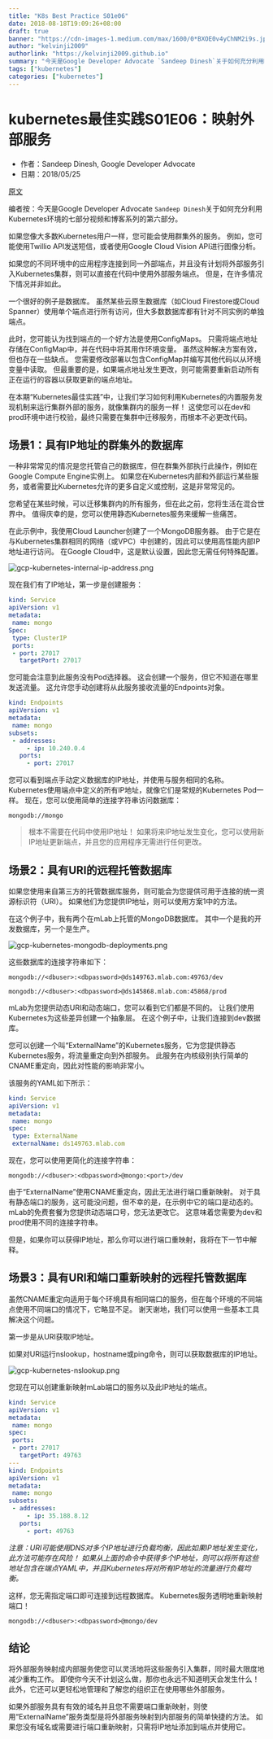 ```yaml
---
title: "K8s Best Practice S01e06"
date: 2018-08-18T19:09:26+08:00
draft: true
banner: "https://cdn-images-1.medium.com/max/1600/0*BXOE0v4yChNM2i9s.jpg"
author: "kelvinji2009"
authorlink: "https://kelvinji2009.github.io"
summary: "今天是Google Developer Advocate `Sandeep Dinesh`关于如何充分利用Kubernetes环境的七部分视频和博客系列的第六部分。"
tags: ["kubernetes"]
categories: ["kubernetes"]
---
```


# kubernetes最佳实践S01E06：映射外部服务

* 作者：Sandeep Dinesh, Google Developer Advocate
* 日期：2018/05/25

[原文](https://cloudplatform.googleblog.com/2018/05/Kubernetes-best-practices-mapping-external-services.html)

编者按：今天是Google Developer Advocate `Sandeep Dinesh`关于如何充分利用Kubernetes环境的七部分视频和博客系列的第六部分。

如果您像大多数Kubernetes用户一样，您可能会使用群集外的服务。 例如，您可能使用Twillio API发送短信，或者使用Google Cloud Vision API进行图像分析。

如果您的不同环境中的应用程序连接到同一外部端点，并且没有计划将外部服务引入Kubernetes集群，则可以直接在代码中使用外部服务端点。 但是，在许多情况下情况并非如此。

一个很好的例子是数据库。 虽然某些云原生数据库（如Cloud Firestore或Cloud Spanner）使用单个端点进行所有访问，但大多数数据库都有针对不同实例的单独端点。

此时，您可能认为找到端点的一个好方法是使用ConfigMaps。 只需将端点地址存储在ConfigMap中，并在代码中将其用作环境变量。 虽然这种解决方案有效，但也存在一些缺点。 您需要修改部署以包含ConfigMap并编写其他代码以从环境变量中读取。 但最重要的是，如果端点地址发生更改，则可能需要重新启动所有正在运行的容器以获取更新的端点地址。

在本期“Kubernetes最佳实践”中，让我们学习如何利用Kubernetes的内置服务发现机制来运行集群外部的服务，就像集群内的服务一样！ 这使您可以在dev和prod环境中进行校验，最终只需要在集群中迁移服务，而根本不必更改代码。

## 场景1：具有IP地址的群集外的数据库

一种非常常见的情况是您托管自己的数据库，但在群集外部执行此操作，例如在Google Compute Engine实例上。 如果您在Kubernetes内部和外部运行某些服务，或者需要比Kubernetes允许的更多自定义或控制，这是非常常见的。

您希望在某些时候，可以迁移集群内的所有服务，但在此之前，您将生活在混合世界中。 值得庆幸的是，您可以使用静态Kubernetes服务来缓解一些痛苦。

在此示例中，我使用Cloud Launcher创建了一个MongoDB服务器。 由于它是在与Kubernetes集群相同的网络（或VPC）中创建的，因此可以使用高性能内部IP地址进行访问。 在Google Cloud中，这是默认设置，因此您无需任何特殊配置。

![gcp-kubernetes-internal-ip-address.png](https://4.bp.blogspot.com/-r5AWmuJhv5g/WwYC6NJQu_I/AAAAAAAAFu0/_b5utAQQ13kiQlHL7fzUy0ZgG4V34wJqACLcBGAs/s1600/gcp-kubernetes-internal-ip-address.png)

现在我们有了IP地址，第一步是创建服务：

```yaml
kind: Service
apiVersion: v1
metadata:
 name: mongo
Spec:
 type: ClusterIP
 ports:
 - port: 27017
   targetPort: 27017
```

您可能会注意到此服务没有Pod选择器。 这会创建一个服务，但它不知道在哪里发送流量。 这允许您手动创建将从此服务接收流量的Endpoints对象。

```yaml
kind: Endpoints
apiVersion: v1
metadata:
 name: mongo
subsets:
 - addresses:
     - ip: 10.240.0.4
   ports:
     - port: 27017
```

您可以看到端点手动定义数据库的IP地址，并使用与服务相同的名称。 Kubernetes使用端点中定义的所有IP地址，就像它们是常规的Kubernetes Pod一样。 现在，您可以使用简单的连接字符串访问数据库：

```
mongodb://mongo
```

> 根本不需要在代码中使用IP地址！ 如果将来IP地址发生变化，您可以使用新IP地址更新端点，并且您的应用程序无需进行任何更改。

## 场景2：具有URI的远程托管数据库

如果您使用来自第三方的托管数据库服务，则可能会为您提供可用于连接的统一资源标识符（URI）。 如果他们为您提供IP地址，则可以使用方案1中的方法。

在这个例子中，我有两个在mLab上托管的MongoDB数据库。 其中一个是我的开发数据库，另一个是生产。

![gcp-kubernetes-mongodb-deployments.png](https://3.bp.blogspot.com/-_RRGLSWY1Tg/WwYC6KDU0iI/AAAAAAAAFu8/QhN6S0PuL28nTFrXqitzfdyGnixLXtj3QCEwYBhgL/s1600/gcp-kubernetes-mongodb-deployments.png)

这些数据库的连接字符串如下：

```
mongodb://<dbuser>:<dbpassword>@ds149763.mlab.com:49763/dev
```

```
mongodb://<dbuser>:<dbpassword>@ds145868.mlab.com:45868/prod
```

mLab为您提供动态URI和动态端口，您可以看到它们都是不同的。 让我们使用Kubernetes为这些差异创建一个抽象层。 在这个例子中，让我们连接到dev数据库。

您可以创建一个叫“ExternalName”的Kubernetes服务，它为您提供静态Kubernetes服务，将流量重定向到外部服务。 此服务在内核级别执行简单的CNAME重定向，因此对性能的影响非常小。

该服务的YAML如下所示：

```yaml
kind: Service
apiVersion: v1
metadata:
 name: mongo
spec:
 type: ExternalName
 externalName: ds149763.mlab.com
```

现在，您可以使用更简化的连接字符串：

```
mongodb://<dbuser>:<dbpassword>@mongo:<port>/dev
```

由于“ExternalName”使用CNAME重定向，因此无法进行端口重新映射。 对于具有静态端口的服务，这可能没问题，但不幸的是，在示例中它的端口是动态的。 mLab的免费套餐为您提供动态端口号，您无法更改它。 这意味着您需要为dev和prod使用不同的连接字符串。

但是，如果你可以获得IP地址，那么你可以进行端口重映射，我将在下一节中解释。

## 场景3：具有URI和端口重新映射的远程托管数据库

虽然CNAME重定向适用于每个环境具有相同端口的服务，但在每个环境的不同端点使用不同端口的情况下，它略显不足。 谢天谢地，我们可以使用一些基本工具解决这个问题。

第一步是从URI获取IP地址。

如果对URI运行nslookup，hostname或ping命令，则可以获取数据库的IP地址。

![gcp-kubernetes-nslookup.png](https://2.bp.blogspot.com/-LAq32CiKAYc/WwYC6LlreYI/AAAAAAAAFvE/9_-BMf0k21Qt9PLsz_9vwLOogZ4JNBgeQCEwYBhgL/s1600/gcp-kubernetes-nslookup.png)

您现在可以创建重新映射mLab端口的服务以及此IP地址的端点。

```yaml
kind: Service
apiVersion: v1
metadata:
 name: mongo
spec:
 ports:
 - port: 27017
   targetPort: 49763
---
kind: Endpoints
apiVersion: v1
metadata:
 name: mongo
subsets:
 - addresses:
     - ip: 35.188.8.12
   ports:
     - port: 49763
```

*注意：URI可能使用DNS对多个IP地址进行负载均衡，因此如果IP地址发生变化，此方法可能存在风险！ 如果从上面的命令中获得多个IP地址，则可以将所有这些地址包含在端点YAML中，并且Kubernetes将对所有IP地址的流量进行负载均衡。*

这样，您无需指定端口即可连接到远程数据库。 Kubernetes服务透明地重新映射端口！

```
mongodb://<dbuser>:<dbpassword>@mongo/dev
```

## 结论

将外部服务映射成内部服务使您可以灵活地将这些服务引入集群，同时最大限度地减少重构工作。 即使你今天不计划这么做，那你也永远不知道明天会发生什么！ 此外，它还可以更轻松地管理和了解您的组织正在使用哪些外部服务。

如果外部服务具有有效的域名并且您不需要端口重新映射，则使用“ExternalName”服务类型是将外部服务映射到内部服务的简单快捷的方法。 如果您没有域名或需要进行端口重新映射，只需将IP地址添加到端点并使用它。